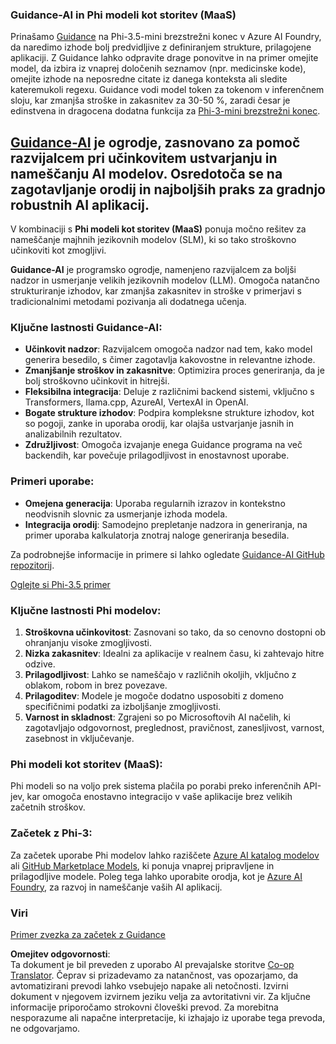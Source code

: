 <!--
CO_OP_TRANSLATOR_METADATA:
{
  "original_hash": "bd049872f37c3079c87d4fe17109cea0",
  "translation_date": "2025-07-16T18:21:52+00:00",
  "source_file": "md/01.Introduction/01/01.Guidance.md",
  "language_code": "sl"
}
-->
### Guidance-AI in Phi modeli kot storitev (MaaS)
Prinašamo [Guidance](https://github.com/guidance-ai/guidance) na Phi-3.5-mini brezstrežni konec v Azure AI Foundry, da naredimo izhode bolj predvidljive z definiranjem strukture, prilagojene aplikaciji. Z Guidance lahko odpravite drage ponovitve in na primer omejite model, da izbira iz vnaprej določenih seznamov (npr. medicinske kode), omejite izhode na neposredne citate iz danega konteksta ali sledite kateremukoli regexu. Guidance vodi model token za tokenom v inferenčnem sloju, kar zmanjša stroške in zakasnitev za 30-50 %, zaradi česar je edinstvena in dragocena dodatna funkcija za [Phi-3-mini brezstrežni konec](https://aka.ms/try-phi3.5mini).

## [**Guidance-AI**](https://github.com/guidance-ai/guidance) je ogrodje, zasnovano za pomoč razvijalcem pri učinkovitem ustvarjanju in nameščanju AI modelov. Osredotoča se na zagotavljanje orodij in najboljših praks za gradnjo robustnih AI aplikacij.

V kombinaciji s **Phi modeli kot storitev (MaaS)** ponuja močno rešitev za nameščanje majhnih jezikovnih modelov (SLM), ki so tako stroškovno učinkoviti kot zmogljivi.

**Guidance-AI** je programsko ogrodje, namenjeno razvijalcem za boljši nadzor in usmerjanje velikih jezikovnih modelov (LLM). Omogoča natančno strukturiranje izhodov, kar zmanjša zakasnitev in stroške v primerjavi s tradicionalnimi metodami pozivanja ali dodatnega učenja.

### Ključne lastnosti Guidance-AI:
- **Učinkovit nadzor**: Razvijalcem omogoča nadzor nad tem, kako model generira besedilo, s čimer zagotavlja kakovostne in relevantne izhode.
- **Zmanjšanje stroškov in zakasnitve**: Optimizira proces generiranja, da je bolj stroškovno učinkovit in hitrejši.
- **Fleksibilna integracija**: Deluje z različnimi backend sistemi, vključno s Transformers, llama.cpp, AzureAI, VertexAI in OpenAI.
- **Bogate strukture izhodov**: Podpira kompleksne strukture izhodov, kot so pogoji, zanke in uporaba orodij, kar olajša ustvarjanje jasnih in analizabilnih rezultatov.
- **Združljivost**: Omogoča izvajanje enega Guidance programa na več backendih, kar povečuje prilagodljivost in enostavnost uporabe.

### Primeri uporabe:
- **Omejena generacija**: Uporaba regularnih izrazov in kontekstno neodvisnih slovnic za usmerjanje izhoda modela.
- **Integracija orodij**: Samodejno prepletanje nadzora in generiranja, na primer uporaba kalkulatorja znotraj naloge generiranja besedila.

Za podrobnejše informacije in primere si lahko ogledate [Guidance-AI GitHub repozitorij](https://github.com/guidance-ai/guidance).

[Oglejte si Phi-3.5 primer](../../../../../code/01.Introduce/guidance.ipynb)

### Ključne lastnosti Phi modelov:
1. **Stroškovna učinkovitost**: Zasnovani so tako, da so cenovno dostopni ob ohranjanju visoke zmogljivosti.
2. **Nizka zakasnitev**: Idealni za aplikacije v realnem času, ki zahtevajo hitre odzive.
3. **Prilagodljivost**: Lahko se nameščajo v različnih okoljih, vključno z oblakom, robom in brez povezave.
4. **Prilagoditev**: Modele je mogoče dodatno usposobiti z domeno specifičnimi podatki za izboljšanje zmogljivosti.
5. **Varnost in skladnost**: Zgrajeni so po Microsoftovih AI načelih, ki zagotavljajo odgovornost, preglednost, pravičnost, zanesljivost, varnost, zasebnost in vključevanje.

### Phi modeli kot storitev (MaaS):
Phi modeli so na voljo prek sistema plačila po porabi preko inferenčnih API-jev, kar omogoča enostavno integracijo v vaše aplikacije brez velikih začetnih stroškov.

### Začetek z Phi-3:
Za začetek uporabe Phi modelov lahko raziščete [Azure AI katalog modelov](https://ai.azure.com/explore/models) ali [GitHub Marketplace Models](https://github.com/marketplace/models), ki ponuja vnaprej pripravljene in prilagodljive modele. Poleg tega lahko uporabite orodja, kot je [Azure AI Foundry](https://ai.azure.com), za razvoj in nameščanje vaših AI aplikacij.

### Viri
[Primer zvezka za začetek z Guidance](../../../../../code/01.Introduce/guidance.ipynb)

**Omejitev odgovornosti**:  
Ta dokument je bil preveden z uporabo AI prevajalske storitve [Co-op Translator](https://github.com/Azure/co-op-translator). Čeprav si prizadevamo za natančnost, vas opozarjamo, da avtomatizirani prevodi lahko vsebujejo napake ali netočnosti. Izvirni dokument v njegovem izvirnem jeziku velja za avtoritativni vir. Za ključne informacije priporočamo strokovni človeški prevod. Za morebitna nesporazume ali napačne interpretacije, ki izhajajo iz uporabe tega prevoda, ne odgovarjamo.